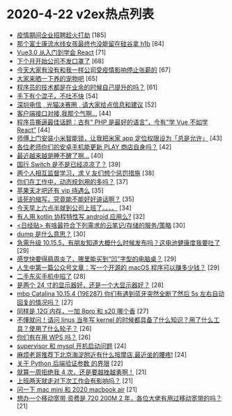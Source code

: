 # 2020-4-22 v2ex热点列表

+ [疫情期间企业招聘趁火打劫](https://www.v2ex.com/t/664891#reply185) [185]
+ [那个富士康流水线女孩最终也没能留在硅谷拿 h1b](https://www.v2ex.com/t/664871#reply84) [84]
+ [Vue3.0 从入门到学会 React](https://www.v2ex.com/t/664932#reply71) [71]
+ [下个月开始公司不发口罩了](https://www.v2ex.com/t/664916#reply68) [68]
+ [今天大家有没有和我一样公司受疫情影响停止张薪的](https://www.v2ex.com/t/664854#reply67) [67]
+ [大家来晒一下养的宠物吧](https://www.v2ex.com/t/664912#reply65) [65]
+ [程序员的技术都是在业余的时候自己提升的吗？](https://www.v2ex.com/t/664865#reply61) [61]
+ [手下有个混子，不吐不快](https://www.v2ex.com/t/664896#reply54) [54]
+ [深圳电信 , 光猫决赛圈 , 请大家给点信息和建议](https://www.v2ex.com/t/664956#reply52) [52]
+ [客户端接口对接,我那个气啊...](https://www.v2ex.com/t/664889#reply44) [44]
+ [程序员撕逼最佳话题：古有“ PHP 是最好的语言”，今有“学 Vue 不如学 React”](https://www.v2ex.com/t/665009#reply44) [44]
+ [师傅上门安装小米智能锁，让我把米家 app 定位权限设为「总是允许」](https://www.v2ex.com/t/664859#reply43) [43]
+ [各位老师你们的安卓手机能更新 PLAY 商店自身吗？](https://www.v2ex.com/t/664850#reply42) [42]
+ [最近越来越是睡不醒了啊...](https://www.v2ex.com/t/664860#reply40) [40]
+ [国行 Switch 是不是已经凉凉了？](https://www.v2ex.com/t/664901#reply39) [39]
+ [两个人相互监督学习，求 V 友们想个惩罚措施](https://www.v2ex.com/t/664984#reply38) [38]
+ [你们在工作中，动态规划用的多吗？](https://www.v2ex.com/t/664929#reply37) [37]
+ [苹果天才吧还有 vip 待遇么](https://www.v2ex.com/t/664915#reply35) [35]
+ [该死的缩写，究竟能不能好好讲话啊？](https://www.v2ex.com/t/664973#reply35) [35]
+ [今天早上六点半就到公司上班了。。。。](https://www.v2ex.com/t/664877#reply34) [34]
+ [有人用 kotlin 协程特性写 android 应用么?](https://www.v2ex.com/t/664869#reply32) [32]
+ [<日经贴> 有啥最符合下列需求的云笔记/存储的服务/策略](https://www.v2ex.com/t/664886#reply30) [30]
+ [dump 是什么意思？](https://www.v2ex.com/t/664993#reply30) [30]
+ [急需升级 10.15.5，有朋友知道大概什么时候发布吗？这电池健康度我要吐了](https://www.v2ex.com/t/664858#reply29) [29]
+ [感觉快要得肩周炎了，哪里能买到“凹”字型的电脑桌？](https://www.v2ex.com/t/664870#reply29) [29]
+ [人生中第一篇公众号文章：写一个开源的 macOS 程序可以赚多少钱？](https://www.v2ex.com/t/664960#reply29) [29]
+ [二手东买手机中招了](https://www.v2ex.com/t/664905#reply28) [28]
+ [是两个 24 寸的显示器好，还是一个大显示器好？](https://www.v2ex.com/t/665020#reply28) [28]
+ [mbp Catalina 10.15.4 (19E287) 你们有遇到蓝牙突然全断了然后 5s 左右自动回复的情况吗？](https://www.v2ex.com/t/664924#reply27) [27]
+ [同样是 12G 内存，一加 8pro 和 s20 哪个香](https://www.v2ex.com/t/664951#reply27) [27]
+ [不懂就问！请问 linus 当年写 kernel 的时候都具备了什么知识？用了什么工具？使用了什么轮子？](https://www.v2ex.com/t/664964#reply26) [26]
+ [你们有在用 WPS 吗？](https://www.v2ex.com/t/665000#reply26) [26]
+ [supervisor 和 mysql 开机启动问题](https://www.v2ex.com/t/664857#reply24) [24]
+ [麻烦老哥推荐下北京海淀附近有什么按摩店,最近坐的腰疼!](https://www.v2ex.com/t/664983#reply24) [24]
+ [关于 Python 后端验证参数 的界限](https://www.v2ex.com/t/664913#reply22) [22]
+ [就算一周拒绝我 4 次，还是要越挫越勇啊！](https://www.v2ex.com/t/664881#reply21) [21]
+ [上班两天就走对下次工作会有影响吗？](https://www.v2ex.com/t/664887#reply21) [21]
+ [问一下 mac mini 和 2020 macbook air](https://www.v2ex.com/t/664893#reply21) [21]
+ [想办一个移动宽带 资费是 720 200M 2 年，各位大佬有用过移动宽带的吗？](https://www.v2ex.com/t/664966#reply21) [21]
